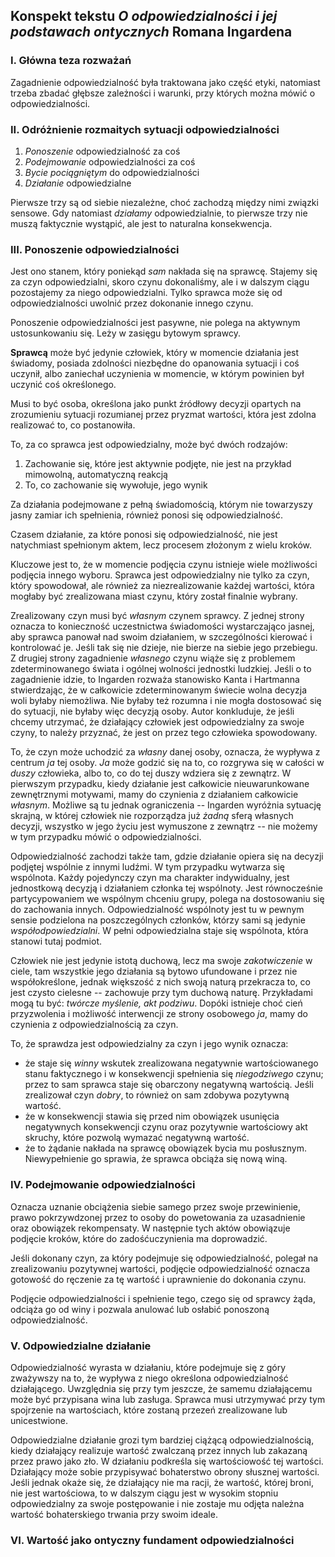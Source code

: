 ## Konspekt tekstu *O odpowiedzialności i jej podstawach ontycznych* Romana Ingardena

### I. Główna teza rozważań

Zagadnienie odpowiedzialność była traktowana jako część etyki, natomiast trzeba 
zbadać głębsze zależności i warunki, przy których można mówić 
o odpowiedzialności.

### II. Odróżnienie rozmaitych sytuacji odpowiedzialności

1. *Ponoszenie* odpowiedzialność za coś
2. *Podejmowanie* odpowiedzialności za coś
3. *Bycie pociągniętym* do odpowiedzialności
4. *Działanie* odpowiedzialne

Pierwsze trzy są od siebie niezależne, choć zachodzą między nimi związki 
sensowe. Gdy natomiast *działamy* odpowiedzialnie, to pierwsze trzy nie muszą 
faktycznie wystąpić, ale jest to naturalna konsekwencja.

### III. Ponoszenie odpowiedzialności

Jest ono stanem, który poniekąd *sam* nakłada się na sprawcę. Stajemy się za 
czyn odpowiedzialni, skoro czynu dokonaliśmy, ale i w dalszym ciągu pozostajemy 
za niego odpowiedzialni. Tylko sprawca może się od odpowiedzialności uwolnić 
przez dokonanie innego czynu.

Ponoszenie odpowiedzialności jest pasywne, nie polega na aktywnym ustosunkowaniu 
się. Leży w zasięgu bytowym sprawcy.

**Sprawcą** może być jedynie człowiek, który w momencie działania jest świadomy, 
posiada zdolności niezbędne do opanowania sytuacji i coś uczynił, albo zaniechał 
uczynienia w momencie, w którym powinien był uczynić coś określonego.

Musi to być osoba, określona jako punkt źródłowy decyzji opartych na zrozumieniu 
sytuacji rozumianej przez pryzmat wartości, która jest zdolna realizować to, co 
postanowiła.

To, za co sprawca jest odpowiedzialny, może być dwóch rodzajów:

1. Zachowanie się, które jest aktywnie podjęte, nie jest na przykład mimowolną, 
automatyczną reakcją
2. To, co zachowanie się wywołuje, jego wynik

Za działania podejmowane z pełną świadomością, którym nie towarzyszy jasny 
zamiar ich spełnienia, również ponosi się odpowiedzialność.

Czasem działanie, za które ponosi się odpowiedzialność, nie jest natychmiast 
spełnionym aktem, lecz procesem złożonym z wielu kroków.

Kluczowe jest to, że w momencie podjęcia czynu istnieje wiele możliwości 
podjęcia innego wyboru. Sprawca jest odpowiedzialny nie tylko za czyn, który 
spowodował, ale również za niezrealizowanie każdej wartości, która mogłaby być 
zrealizowana miast czynu, który został finalnie wybrany.

Zrealizowany czyn musi być *własnym* czynem sprawcy. Z jednej strony oznacza to 
konieczność uczestnictwa świadomości wystarczająco jasnej, aby sprawca panował 
nad swoim działaniem, w szczególności kierować i kontrolować je. Jeśli tak się 
nie dzieje, nie bierze na siebie jego przebiegu. Z drugiej strony zagadnienie 
*własnego* czynu wiąże się z problemem zdeterminowanego świata i ogólnej 
wolności jednostki ludzkiej. Jeśli o to zagadnienie idzie, to Ingarden rozważa 
stanowisko Kanta i Hartmanna stwierdzając, że w całkowicie zdeterminowanym 
świecie wolna decyzja woli byłaby niemożliwa. Nie byłaby też rozumna i nie mogła 
dostosować się do sytuacji, nie byłaby więc decyzją osoby. Autor konkluduje, że 
jeśli chcemy utrzymać, że działający człowiek jest odpowiedzialny za swoje 
czyny, to należy przyznać, że jest on przez tego człowieka spowodowany.

To, że czyn może uchodzić za *własny* danej osoby, oznacza, że wypływa z centrum 
*ja* tej osoby. *Ja* może godzić się na to, co rozgrywa się w całości w *duszy* 
człowieka, albo to, co do tej duszy wdziera się z zewnątrz. W pierwszym 
przypadku, kiedy działanie jest całkowicie nieuwarunkowane zewnętrznymi 
motywami, mamy do czynienia z działaniem całkowicie *własnym*. Możliwe są tu 
jednak ograniczenia -- Ingarden wyróżnia sytuację skrajną, w której człowiek nie 
rozporządza już *żadną* sferą własnych decyzji, wszystko w jego życiu jest 
wymuszone z zewnątrz -- nie możemy w tym przypadku mówić o odpowiedzialności.

Odpowiedzialność zachodzi także tam, gdzie działanie opiera się na decyzji 
podjętej wspólnie z innymi ludźmi. W tym przypadku wytwarza się wspólnota. Każdy 
pojedynczy czyn ma charakter indywidualny, jest jednostkową decyzją i działaniem 
członka tej wspólnoty. Jest równocześnie partycypowaniem we wspólnym chceniu 
grupy, polega na dostosowaniu się do zachowania innych. Odpowiedzialność 
wspólnoty jest tu w pewnym sensie podzielona na poszczególnych członków, którzy 
sami są jedynie *współodpowiedzialni*. W pełni odpowiedzialna staje się 
wspólnota, która stanowi tutaj podmiot.

Człowiek nie jest jedynie istotą duchową, lecz ma swoje *zakotwiczenie* w ciele, 
tam wszystkie jego działania są bytowo ufundowane i przez nie współokreślone, 
jednak większość z nich swoją naturą przekracza to, co jest czysto cielesne -- 
zachowuje przy tym duchową naturę. Przykładami mogą tu być: *twórcze myślenie, 
akt podziwu*. Dopóki istnieje choć cień przyzwolenia i możliwość interwencji ze 
strony osobowego *ja*, mamy do czynienia z odpowiedzialnością za czyn.

To, że sprawdza jest odpowiedzialny za czyn i jego wynik oznacza:

- że staje się *winny* wskutek zrealizowana negatywnie wartościowanego stanu 
faktycznego i w konsekwencji spełnienia się *niegodziwego* czynu; przez to sam 
sprawca staje się obarczony negatywną wartością. Jeśli zrealizował czyn *dobry*, 
to również on sam zdobywa pozytywną wartość.
- że w konsekwencji stawia się przed nim obowiązek usunięcia negatywnych 
konsekwencji czynu oraz pozytywnie wartościowy akt skruchy, które pozwolą 
wymazać negatywną wartość.
- że to żądanie nakłada na sprawcę obowiązek bycia mu posłusznym. Niewypełnienie 
go sprawia, że sprawca obciąża się nową winą.

### IV. Podejmowanie odpowiedzialności

Oznacza uznanie obciążenia siebie samego przez swoje przewinienie, prawo 
pokrzywdzonej przez to osoby do powetowania za uzasadnienie oraz obowiązek 
rekompensaty. W następnie tych aktów obowiązuje podjęcie kroków, które do 
zadośćuczynienia ma doprowadzić.

Jeśli dokonany czyn, za który podejmuje się odpowiedzialność, polegał na 
zrealizowaniu pozytywnej wartości, podjęcie odpowiedzialność oznacza gotowość do 
ręczenie za tę wartość i uprawnienie do dokonania czynu.

Podjęcie odpowiedzialności i spełnienie tego, czego się od sprawcy żąda, odciąża 
go od winy i pozwala anulować lub osłabić ponoszoną odpowiedzialność.

### V. Odpowiedzialne działanie

Odpowiedzialność wyrasta w działaniu, które podejmuje się z góry zważywszy na 
to, że wypływa z niego określona odpowiedzialność działającego. Uwzględnia się 
przy tym jeszcze, że samemu działającemu może być przypisana wina lub zasługa. 
Sprawca musi utrzymywać przy tym spojrzenie na wartościach, które zostaną 
przezeń zrealizowane lub unicestwione.

Odpowiedzialne działanie grozi tym bardziej ciążącą odpowiedzialnością, kiedy 
działający realizuje wartość zwalczaną przez innych lub zakazaną przez prawo 
jako zło. W działaniu podkreśla się wartościowość tej wartości. Działający może 
sobie przypisywać bohaterstwo obrony słusznej wartości. Jeśli jednak okaże się, 
że działający nie ma racji, że wartość, której broni, nie jest wartościowa, to 
w dalszym ciągu jest w wysokim stopniu odpowiedzialny za swoje postępowanie 
i nie zostaje mu odjęta należna wartość bohaterskiego trwania przy swoim ideale.

### VI. Wartość jako ontyczny fundament odpowiedzialności




















































